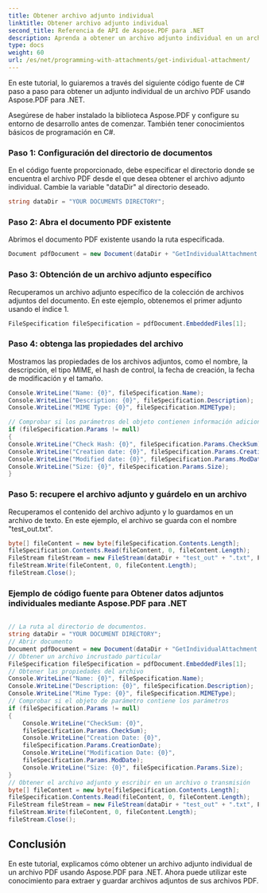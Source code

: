 ```yaml
---
title: Obtener archivo adjunto individual
linktitle: Obtener archivo adjunto individual
second_title: Referencia de API de Aspose.PDF para .NET
description: Aprenda a obtener un archivo adjunto individual en un archivo PDF con Aspose.PDF para .NET.
type: docs
weight: 60
url: /es/net/programming-with-attachments/get-individual-attachment/
---
```

En este tutorial, lo guiaremos a través del siguiente código fuente de C# paso a paso para obtener un adjunto individual de un archivo PDF usando Aspose.PDF para .NET.

Asegúrese de haber instalado la biblioteca Aspose.PDF y configure su entorno de desarrollo antes de comenzar. También tener conocimientos básicos de programación en C#.

### Paso 1: Configuración del directorio de documentos

En el código fuente proporcionado, debe especificar el directorio donde se encuentra el archivo PDF desde el que desea obtener el archivo adjunto individual. Cambie la variable "dataDir" al directorio deseado.

```csharp
string dataDir = "YOUR DOCUMENTS DIRECTORY";
```

### Paso 2: Abra el documento PDF existente

Abrimos el documento PDF existente usando la ruta especificada.

```csharp
Document pdfDocument = new Document(dataDir + "GetIndividualAttachment.pdf");
```

### Paso 3: Obtención de un archivo adjunto específico

Recuperamos un archivo adjunto específico de la colección de archivos adjuntos del documento. En este ejemplo, obtenemos el primer adjunto usando el índice 1.

```csharp
FileSpecification fileSpecification = pdfDocument.EmbeddedFiles[1];
```

### Paso 4: obtenga las propiedades del archivo

Mostramos las propiedades de los archivos adjuntos, como el nombre, la descripción, el tipo MIME, el hash de control, la fecha de creación, la fecha de modificación y el tamaño.

```csharp
Console.WriteLine("Name: {0}", fileSpecification.Name);
Console.WriteLine("Description: {0}", fileSpecification.Description);
Console.WriteLine("MIME Type: {0}", fileSpecification.MIMEType);

// Comprobar si los parámetros del objeto contienen información adicional
if (fileSpecification.Params != null)
{
Console.WriteLine("Check Hash: {0}", fileSpecification.Params.CheckSum);
Console.WriteLine("Creation date: {0}", fileSpecification.Params.CreationDate);
Console.WriteLine("Modified date: {0}", fileSpecification.Params.ModDate);
Console.WriteLine("Size: {0}", fileSpecification.Params.Size);
}
```

### Paso 5: recupere el archivo adjunto y guárdelo en un archivo

Recuperamos el contenido del archivo adjunto y lo guardamos en un archivo de texto. En este ejemplo, el archivo se guarda con el nombre "test_out.txt".

```csharp
byte[] fileContent = new byte[fileSpecification.Contents.Length];
fileSpecification.Contents.Read(fileContent, 0, fileContent.Length);
FileStream fileStream = new FileStream(dataDir + "test_out" + ".txt", FileMode.Create);
fileStream.Write(fileContent, 0, fileContent.Length);
fileStream.Close();
```

### Ejemplo de código fuente para Obtener datos adjuntos individuales mediante Aspose.PDF para .NET 

```csharp

// La ruta al directorio de documentos.
string dataDir = "YOUR DOCUMENT DIRECTORY";
// Abrir documento
Document pdfDocument = new Document(dataDir + "GetIndividualAttachment.pdf");
// Obtener un archivo incrustado particular
FileSpecification fileSpecification = pdfDocument.EmbeddedFiles[1];
// Obtener las propiedades del archivo
Console.WriteLine("Name: {0}", fileSpecification.Name);
Console.WriteLine("Description: {0}", fileSpecification.Description);
Console.WriteLine("Mime Type: {0}", fileSpecification.MIMEType);
// Comprobar si el objeto de parámetro contiene los parámetros
if (fileSpecification.Params != null)
{
	Console.WriteLine("CheckSum: {0}",
	fileSpecification.Params.CheckSum);
	Console.WriteLine("Creation Date: {0}",
	fileSpecification.Params.CreationDate);
	Console.WriteLine("Modification Date: {0}",
	fileSpecification.Params.ModDate);
	Console.WriteLine("Size: {0}", fileSpecification.Params.Size);
}
// Obtener el archivo adjunto y escribir en un archivo o transmisión
byte[] fileContent = new byte[fileSpecification.Contents.Length];
fileSpecification.Contents.Read(fileContent, 0, fileContent.Length);
FileStream fileStream = new FileStream(dataDir + "test_out" + ".txt", FileMode.Create);
fileStream.Write(fileContent, 0, fileContent.Length);
fileStream.Close();

```

## Conclusión

En este tutorial, explicamos cómo obtener un archivo adjunto individual de un archivo PDF usando Aspose.PDF para .NET. Ahora puede utilizar este conocimiento para extraer y guardar archivos adjuntos de sus archivos PDF.
